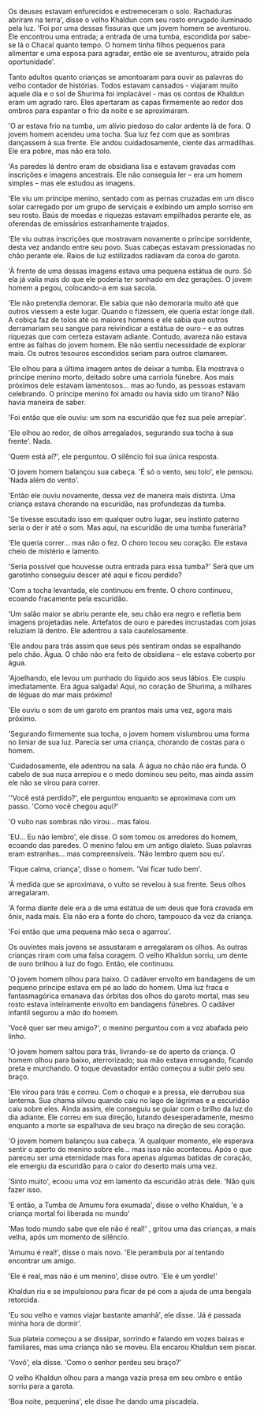 Os deuses estavam enfurecidos e estremeceram o solo. Rachaduras abriram na terra', disse o velho Khaldun com seu rosto enrugado iluminado pela luz. 'Foi por uma dessas fissuras que um jovem homem se aventurou. Ele encontrou uma entrada; a entrada de uma tumba, escondida por sabe-se lá o Chacal quanto tempo. O homem tinha filhos pequenos para alimentar e uma esposa para agradar, então ele se aventurou, atraído pela oportunidade'.

Tanto adultos quanto crianças se amontoaram para ouvir as palavras do velho contador de histórias. Todos estavam cansados - viajaram muito aquele dia e o sol de Shurima foi implacável - mas os contos de Khaldun eram um agrado raro. Eles apertaram as capas firmemente ao redor dos ombros para espantar o frio da noite e se aproximaram.

'O ar estava frio na tumba, um alívio piedoso do calor ardente lá de fora. O jovem homem acendeu uma tocha. Sua luz fez com que as sombras dançassem à sua frente. Ele andou cuidadosamente, ciente das armadilhas. Ele era pobre, mas não era tolo.

'As paredes lá dentro eram de obsidiana lisa e estavam gravadas com inscrições e imagens ancestrais. Ele não conseguia ler – era um homem simples – mas ele estudou as imagens.

'Ele viu um príncipe menino, sentado com as pernas cruzadas em um disco solar carregado por um grupo de serviçais e exibindo um amplo sorriso em seu rosto. Baús de moedas e riquezas estavam empilhados perante ele, as oferendas de emissários estranhamente trajados.

'Ele viu outras inscrições que mostravam novamente o príncipe sorridente, desta vez andando entre seu povo. Suas cabeças estavam pressionadas no chão perante ele. Raios de luz estilizados radiavam da coroa do garoto.

'À frente de uma dessas imagens estava uma pequena estátua de ouro. Só ela já valia mais do que ele poderia ter sonhado em dez gerações. O jovem homem a pegou, colocando-a em sua sacola.

'Ele não pretendia demorar. Ele sabia que não demoraria muito até que outros viessem a este lugar. Quando o fizessem, ele queria estar longe dali. A cobiça faz de tolos até os maiores homens e ele sabia que outros derramariam seu sangue para reivindicar a estátua de ouro – e as outras riquezas que com certeza estavam adiante. Contudo, avareza não estava entre as falhas do jovem homem. Ele não sentiu necessidade de explorar mais. Os outros tesouros escondidos seriam para outros clamarem.

'Ele olhou para a última imagem antes de deixar a tumba. Ela mostrava o príncipe menino morto, deitado sobre uma carriola fúnebre. Aos mais próximos dele estavam lamentosos... mas ao fundo, as pessoas estavam celebrando. O príncipe menino foi amado ou havia sido um tirano? Não havia maneira de saber.

'Foi então que ele ouviu: um som na escuridão que fez sua pele arrepiar'.

'Ele olhou ao redor, de olhos arregalados, segurando sua tocha à sua frente'. Nada.

'Quem está aí?', ele perguntou. O silêncio foi sua única resposta.

'O jovem homem balançou sua cabeça. 'É só o vento, seu tolo', ele pensou. 'Nada além do vento'.

'Então ele ouviu novamente, dessa vez de maneira mais distinta. Uma criança estava chorando na escuridão, nas profundezas da tumba.

'Se tivesse escutado isso em qualquer outro lugar, seu instinto paterno seria o der ir até o som. Mas aqui, na escuridão de uma tumba funerária?

'Ele queria correr... mas não o fez. O choro tocou seu coração. Ele estava cheio de mistério e lamento.

'Seria possível que houvesse outra entrada para essa tumba?' Será que um garotinho conseguiu descer até aqui e ficou perdido?

'Com a tocha levantada, ele continuou em frente. O choro continuou, ecoando fracamente pela escuridão.

'Um salão maior se abriu perante ele, seu chão era negro e refletia bem imagens projetadas nele. Artefatos de ouro e paredes incrustadas com joias reluziam lá dentro. Ele adentrou a sala cautelosamente.

'Ele andou para trás assim que seus pés sentiram ondas se espalhando pelo chão. Água. O chão não era feito de obsidiana – ele estava coberto por água.

'Ajoelhando, ele levou um punhado do líquido aos seus lábios. Ele cuspiu imediatamente. Era água salgada! Aqui, no coração de Shurima, a milhares de léguas do mar mais próximo!

'Ele ouviu o som de um garoto em prantos mais uma vez, agora mais próximo.

'Segurando firmemente sua tocha, o jovem homem vislumbrou uma forma no limiar de sua luz. Parecia ser uma criança, chorando de costas para o homem.

'Cuidadosamente, ele adentrou na sala. A água no chão não era funda. O cabelo de sua nuca arrepiou e o medo dominou seu peito, mas ainda assim ele não se virou para correr.

''Você está perdido?', ele perguntou enquanto se aproximava com um passo. 'Como você chegou aqui?'

'O vulto nas sombras não virou... mas falou.

'EU... Eu não lembro', ele disse. O som tomou os arredores do homem, ecoando das paredes. O menino falou em um antigo dialeto. Suas palavras eram estranhas... mas compreensíveis. 'Não lembro quem sou eu'.

'Fique calma, criança', disse o homem. 'Vai ficar tudo bem'.

'À medida que se aproximava, o vulto se revelou à sua frente. Seus olhos arregalaram.

'A forma diante dele era a de uma estátua de um deus que fora cravada em ônix, nada mais. Ela não era a fonte do choro, tampouco da voz da criança.

'Foi então que uma pequena mão seca o agarrou'.

Os ouvintes mais jovens se assustaram e arregalaram os olhos. As outras crianças riram com uma falsa coragem. O velho Khaldun sorriu, um dente de ouro brilhou à luz do fogo. Então, ele continuou.

'O jovem homem olhou para baixo. O cadáver envolto em bandagens de um pequeno príncipe estava em pé ao lado do homem. Uma luz fraca e fantasmagórica emanava das órbitas dos olhos do garoto mortal, mas seu rosto estava inteiramente envolto em bandagens fúnebres. O cadáver infantil segurou a mão do homem.

'Você quer ser meu amigo?', o menino perguntou com a voz abafada pelo linho.

'O jovem homem saltou para trás, livrando-se do aperto da criança. O homem olhou para baixo, aterrorizado; sua mão estava enrugando, ficando preta e murchando. O toque devastador então começou a subir pelo seu braço.

'Ele virou para trás e correu. Com o choque e a pressa, ele derrubou sua lanterna. Sua chama silvou quando caiu no lago de lágrimas e a escuridão caiu sobre eles. Ainda assim, ele conseguiu se guiar com o brilho da luz do dia adiante. Ele correu em sua direção, lutando desesperadamente, mesmo enquanto a morte se espalhava de seu braço na direção de seu coração.

'O jovem homem balançou sua cabeça. 'A qualquer momento, ele esperava sentir o aperto do menino sobre ele... mas isso não aconteceu. Após o que pareceu ser uma eternidade mas fora apenas algumas batidas de coração, ele emergiu da escuridão para o calor do deserto mais uma vez.

'Sinto muito', ecoou uma voz em lamento da escuridão atrás dele. 'Não quis fazer isso.

'E então, a Tumba de Amumu fora exumada', disse o velho Khaldun, 'e a criança mortal foi liberada no mundo'

'Mas todo mundo sabe que ele não é real!' , gritou uma das crianças, a mais velha, após um momento de silêncio.

'Amumu é real!', disse o mais novo. 'Ele perambula por aí tentando encontrar um amigo.

'Ele é real, mas não é um menino', disse outro. 'Ele é um yordle!'

Khaldun riu e se impulsionou para ficar de pé com a ajuda de uma bengala retorcida.

'Eu sou velho e vamos viajar bastante amanhã', ele disse. 'Já é passada minha hora de dormir'.

Sua plateia começou a se dissipar, sorrindo e falando em vozes baixas e familiares, mas uma criança não se moveu. Ela encarou Khaldun sem piscar.

'Vovô', ela disse. 'Como o senhor perdeu seu braço?'

O velho Khaldun olhou para a manga vazia presa em seu ombro e então sorriu para a garota.

'Boa noite, pequenina', ele disse lhe dando uma piscadela.
